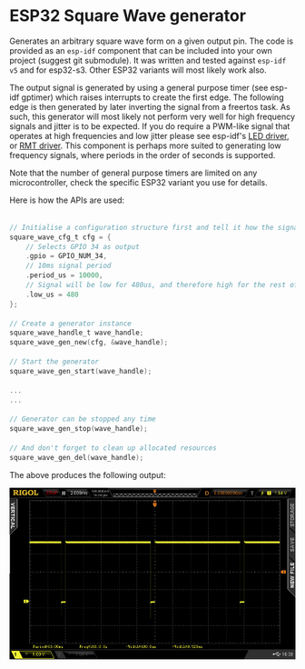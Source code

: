 # ESP32 Square Wave generator

Generates an arbitrary square wave form on a given output pin. The code is provided as an `esp-idf` component that
can be included into your own project (suggest git submodule). It was written and tested against `esp-idf v5` and for
esp32-s3. Other ESP32 variants will most likely work also.

The output signal is generated by using a general purpose timer (see esp-idf gptimer) which raises interrupts to create
the first edge. The
following edge is then generated by later inverting the signal from a freertos task. As such, this generator will
most likely not perform very well for high frequency signals and jitter is to be expected. If you do require a PWM-like 
signal that operates at high frequencies and low jitter please see esp-idf's 
[LED driver](https://docs.espressif.com/projects/esp-idf/en/v5.0.1/esp32/api-reference/peripherals/ledc.html), 
or [RMT driver](https://docs.espressif.com/projects/esp-idf/en/v5.0.1/esp32/api-reference/peripherals/rmt.html?highlight=rmt).
This component is perhaps more suited to generating low frequency signals, where periods in the order of seconds is supported.

Note that the number of 
 general purpose timers are limited on any microcontroller, check the specific ESP32 variant you use for details.

Here is how the APIs are used:

```c

// Initialise a configuration structure first and tell it how the signal should look
square_wave_cfg_t cfg = {
    // Selects GPIO 34 as output
    .gpio = GPIO_NUM_34,
    // 10ms signal period
    .period_us = 10000,
    // Signal will be low for 480us, and therefore high for the rest of the specified period
    .low_us = 480
};

// Create a generator instance
square_wave_handle_t wave_handle;
square_wave_gen_new(cfg, &wave_handle);

// Start the generator
square_wave_gen_start(wave_handle);

...
...

// Generator can be stopped any time
square_wave_gen_stop(wave_handle);

// And don't forget to clean up allocated resources
square_wave_gen_del(wave_handle);
```

The above produces the following output:

![100Hz square wave](media/SquareWave-100Hz.jpeg)

